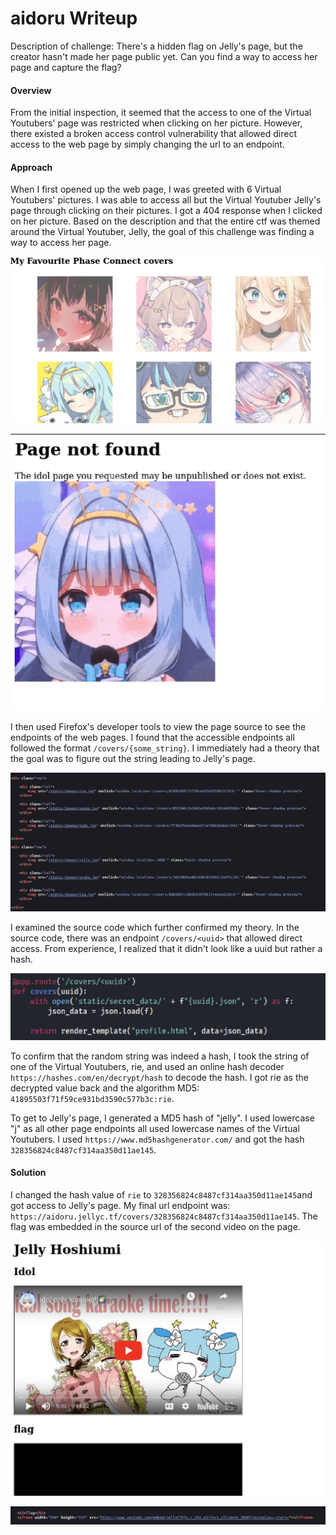 # aidoru Writeup

Description of challenge:
There's a hidden flag on Jelly's page, but the creator hasn't made her page public yet. Can you find a way to access her page and capture the flag?

#### Overview

From the initial inspection, it seemed that the access to one of the Virtual Youtubers' page was restricted when clicking on her picture. However, there existed a broken access control vulnerability that allowed direct access to the web page by simply changing the url to an endpoint.


#### Approach

When I first opened up the web page, I was greeted with 6 Virtual Youtubers' pictures. I was able to access all but the Virtual Youtuber Jelly's page through clicking on their pictures. I got a 404 response when I clicked on her picture. Based on the description and that the entire ctf was themed around the Virtual Youtuber, Jelly, the goal of this challenge was finding a way to access her page.

![web1_1](/jellyCTF/images/jelly3_1.png)

![web1_1](/jellyCTF/images/jelly3_2.png)

I then used Firefox's developer tools to view the page source to see the endpoints of the web pages. I found that the accessible endpoints all followed the format `/covers/{some_string}`. I immediately had a theory that the goal was to figure out the string leading to Jelly's page. 

![web1_1](/jellyCTF/images/jelly3_4.png)

I examined the source code which further confirmed my theory. In the source code, there was an endpoint `/covers/<uuid>` that allowed direct access. From experience, I realized that it didn't look like a uuid but rather a hash.

![web1_1](/jellyCTF/images/jelly3_3.png)

To confirm that the random string was indeed a hash, I took the string of one of the Virtual Youtubers, rie, and used an online hash decoder `https://hashes.com/en/decrypt/hash` to decode the hash. I got rie as the decrypted value back and the algorithm MD5: `41895503f71f59ce931bd3590c577b3c:rie`.

To get to Jelly's page, I generated a MD5 hash of "jelly". I used lowercase "j" as all other page endpoints all used lowercase names of the Virtual Youtubers. I used `https://www.md5hashgenerator.com/` and got the hash `328356824c8487cf314aa350d11ae145`.


#### Solution

I changed the hash value of `rie` to `328356824c8487cf314aa350d11ae145`and got access to Jelly's page. My final url endpoint was: `https://aidoru.jellyc.tf/covers/328356824c8487cf314aa350d11ae145`. The flag was embedded in the source url of the second video on the page.

![web1_1](/jellyCTF/images/jelly3_5.png)

![web1_1](/jellyCTF/images/jelly3_6.png)





